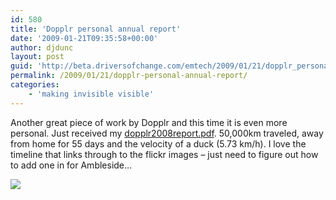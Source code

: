 ```yaml
---
id: 580
title: 'Dopplr personal annual report'
date: '2009-01-21T09:35:58+00:00'
author: djdunc
layout: post
guid: 'http://beta.driversofchange.com/emtech/2009/01/21/dopplr_personal_annual_report/'
permalink: /2009/01/21/dopplr-personal-annual-report/
categories:
    - 'making invisible visible'
---
```


Another great piece of work by Dopplr and this time it is even more personal. Just received my <span class="mt-enclosure mt-enclosure-file">[dopplr2008report.pdf](http://blogs.driversofchange.com/emtech/assets/dopplr2008report.pdf)</span>. 50,000km traveled, away from home for 55 days and the velocity of a duck (5.73 km/h). I love the timeline that links through to the flickr images – just need to figure out how to add one in for Ambleside…

<span class="mt-enclosure mt-enclosure-image">![](https://i0.wp.com/blogs.driversofchange.com/emtech/dopplr2008.png?w=500)</span>